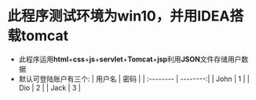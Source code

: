 # 此程序测试环境为win10，并用IDEA搭载tomcat

+ 此程序运用**html**+**css**+**js**+**servlet**+**Tomcat**+**jsp**利用**JSON**文件存储用户数据 
+ 默认可登陆账户有三个:
  | 用户名     |    密码  | 
  | :-------- | --------:|
  | John      |    1     |
  | Dio       |    2     |
  | Jack      |    3     |
